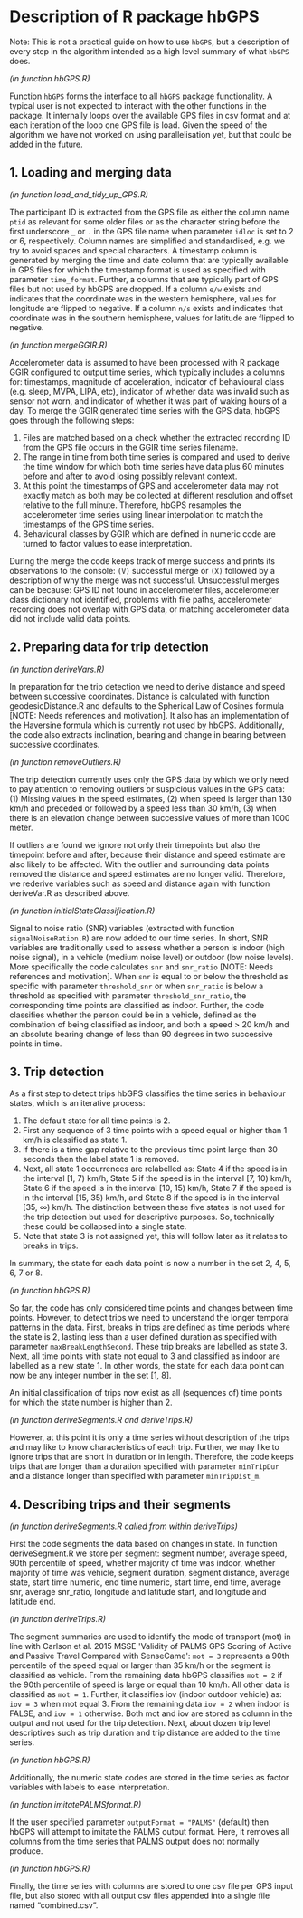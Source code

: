 # Description of R package hbGPS

Note: This is not a practical guide on how to use `hbGPS`, but a description of every step in the algorithm intended as a high level summary of what `hbGPS` does.

_(in function hbGPS.R)_

Function `hbGPS` forms the interface to all `hbGPS` package functionality. A typical user is not expected to interact with the other functions in the package. It internally loops over the available GPS files in csv format and at each iteration of the loop one GPS file is load. Given the speed of the algorithm we have not worked on using parallelisation yet, but that could be added in the future.

## 1. Loading and merging data

_(in function load_and_tidy_up_GPS.R)_

The participant ID is extracted from the GPS file as either the column name `ptid` as relevant for some older files or as the character string before the first underscore `_` or `.` in the GPS file name when parameter `idloc` is set to 2 or 6, respectively. Column names are simplified and standardised, e.g. we try to avoid spaces and special characters. A timestamp column is generated by merging the time and date column that are typically available in GPS files for which the timestamp format is used as specified with parameter `time_format`. Further, a columns that are typically part of GPS files but not used by hbGPS are dropped. If a column `e/w` exists and indicates that the coordinate was in the western hemisphere, values for longitude are flipped to negative. If a column `n/s` exists and indicates that coordinate was in the southern hemisphere, values for latitude are flipped to negative.

_(in function mergeGGIR.R)_

Accelerometer data is assumed to have been processed with R package GGIR configured to output time series, which typically includes a columns for: timestamps, magnitude of acceleration, indicator of behavioural class (e.g. sleep, MVPA, LIPA, etc), indicator of whether data was invalid such as sensor not worn, and indicator of whether it was part of waking hours of a day. To merge the GGIR generated time series with the GPS data, hbGPS goes through the following steps:

1. Files are matched based on a check whether the extracted recording ID from the GPS file occurs in the GGIR time series filename.
2. The range in time from both time series is compared and used to derive the time window for which both time series have data plus 60 minutes before and after to avoid losing possibly relevant context.
3. At this point the timestamps of GPS and accelerometer data may not exactly match as both may be collected at different resolution and offset relative to the full minute. Therefore, hbGPS resamples the accelerometer time series using linear interpolation to match the timestamps of the GPS time series.
4. Behavioural classes by GGIR which are defined in numeric code are turned to factor values to ease interpretation.

During the merge the code keeps track of merge success and prints its observations to the console: `(V)` successful merge or `(X)` followed by a description of why the merge was not successful. Unsuccessful merges can be because: GPS ID not found in accelerometer files, accelerometer class dictionary not identified, problems with file paths, accelerometer recording does not overlap with GPS data, or matching accelerometer data did not include valid data points. 

## 2. Preparing data for trip detection

_(in function deriveVars.R)_

In preparation for the trip detection we need to derive distance and speed between successive coordinates. Distance is calculated with function geodesicDistance.R and defaults to the Spherical Law of Cosines formula [NOTE: Needs references and motivation]. It also has an implementation of the Haversine formula which is currently not used by hbGPS. Additionally, the code also extracts inclination, bearing and change in bearing between successive coordinates.

_(in function removeOutliers.R)_

The trip detection currently uses only the GPS data by which we only need to pay attention to removing outliers or suspicious values in the GPS data: (1) Missing values in the speed estimates, (2) when speed is larger than 130 km/h and preceded or followed by a speed less than 30 km/h, (3) when there is an elevation change between successive values of more than 1000 meter.

If outliers are found we ignore not only their timepoints but also the timepoint before and after, because their distance and speed estimate are also likely to be affected. 
With the outlier and surrounding data points removed the distance and speed estimates are no longer valid. Therefore, we rederive variables such as speed and distance again with function deriveVar.R as described above.

_(in function initialStateClassification.R)_

Signal to noise ratio (SNR) variables (extracted with function `signalNoiseRation.R`) are now added to our time series. In short, SNR variables are traditionally used to assess whether a person is indoor (high noise signal), in a vehicle (medium noise level) or outdoor (low noise levels). More specifically the code calculates `snr` and `snr_ratio` [NOTE: Needs references and motivation]. When `snr` is equal to or below the threshold as specific with parameter `threshold_snr` or when `snr_ratio` is below a threshold as specified with parameter `threshold_snr_ratio`, the corresponding time points are classified as indoor. Further, the code classifies whether the person could be in a vehicle, defined as the combination of being classified as indoor, and both a speed > 20 km/h and an absolute bearing change of less than 90 degrees in two successive points in time. 

## 3. Trip detection

As a first step to detect trips hbGPS classifies the time series in behaviour states, which is an iterative process:

1.	The default state for all time points is 2.
2.	First any sequence of 3 time points with a speed equal or higher than 1 km/h is classified as state 1.
3.	If there is a time gap relative to the previous time point large than 30 seconds then the label state 1 is removed.
4.	Next, all state 1 occurrences are relabelled as: State 4 if the speed is in the interval [1, 7) km/h, State 5 if the speed is in the interval [7, 10) km/h, State 6 if the speed is in the interval [10, 15) km/h, State 7 if the speed is in the interval [15, 35) km/h, and State 8 if the speed is in the interval [35, ∞) km/h. The distinction between these five states is not used for the trip detection but used for descriptive purposes. So, technically these could be collapsed into a single state. 
5.	Note that state 3 is not assigned yet, this will follow later as it relates to breaks in trips.

In summary, the state for each data point is now a number in the set 2, 4, 5, 6, 7 or 8.

_(in function hbGPS.R)_

So far, the code has only considered time points and changes between time points. However, to detect trips we need to understand the longer temporal patterns in the data. First, breaks in trips are defined as time periods where the state is 2, lasting less than a user defined duration as specified with parameter `maxBreakLengthSecond`. These trip breaks are labelled as state 3. Next, all time points with state not equal to 3 and classified as indoor are labelled as a new state 1.
In other words, the state for each data point can now be any integer number in the set [1, 8].

An initial classification of trips now exist as all (sequences of) time points for which the state number is higher than 2.

_(in function deriveSegments.R and deriveTrips.R)_

However, at this point it is only a time series without description of the trips and may like to know characteristics of each trip. Further, we may like to ignore trips that are short in duration or in length. Therefore, the code keeps trips that are longer than a duration specified with parameter `minTripDur` and a distance longer than specified with parameter `minTripDist_m`.

## 4. Describing trips and their segments

_(in function deriveSegments.R called from within deriveTrips)_

First the code segments the data based on changes in state. In function deriveSegment.R we store per segment: segment number, average speed, 90th percentile of speed, whether majority of time was indoor, whether majority of time was vehicle, segment duration, segment distance, average state, start time numeric, end time numeric, start time, end time, average snr, average snr_ratio, longitude and latitude start, and longitude and latitude end.

_(in function deriveTrips.R)_

The segment summaries are used to identify the mode of transport (mot) in line with Carlson et al. 2015 MSSE 'Validity of PALMS GPS Scoring of Active and Passive Travel Compared with SenseCame': `mot = 3` represents a 90th percentile of the speed equal or larger than 35 km/h or the segment is classified as vehicle. From the remaining data hbGPS classifies `mot = 2` if the 90th percentile of speed  is large or equal than 10 km/h. All other data is classified as `mot = 1`. Further, it classifies iov (indoor outdoor vehicle) as: `iov = 3` when mot equal 3. From the remaining data `iov = 2` when indoor is FALSE, and `iov = 1` otherwise. Both mot and iov are stored as column in the output and not used for the trip detection. Next, about dozen trip level descriptives such as trip duration and trip distance are added to the time series.

_(in function hbGPS.R)_

Additionally, the numeric state codes are stored in the time series as factor variables with labels to ease interpretation.

_(in function imitatePALMSformat.R)_

If the user specified parameter `outputFormat = "PALMS"` (default) then hbGPS will attempt to imitate the PALMS output format. Here, it removes all columns from the time series that PALMS output does not normally produce.

_(in function hbGPS.R)_

Finally, the time series with columns are stored to one csv file per GPS input file, but also stored with all output csv files appended into a single file named “combined.csv”.